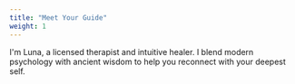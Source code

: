 ```yaml
---
title: "Meet Your Guide"
weight: 1
---
```


I'm Luna, a licensed therapist and intuitive healer. I blend modern psychology with ancient wisdom to help you reconnect with your deepest self.
